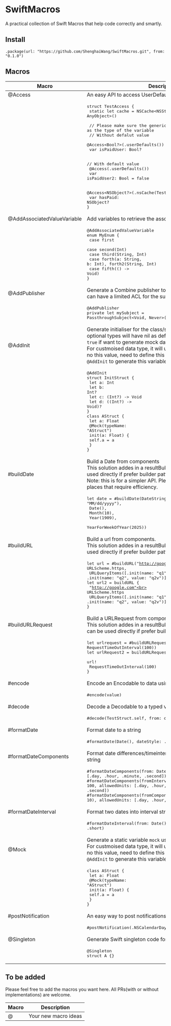 # SwiftMacros

A practical collection of Swift Macros that help code correctly and smartly.

## Install

    .package(url: "https://github.com/ShenghaiWang/SwiftMacros.git", from: "0.1.0")

## Macros

| Macro | Description  |
|------------|------------------------------------------------------------|
| @Access    |An easy API to access UserDefaults and NSCache. |
|            |<pre>struct TestAccess {<br>    static let cache = NSCache<NSString, AnyObject>()<br><br>    // Please make sure the generic type is the same as the type of the variable<br>    // Without defalut value<br>    @Access<Bool?>(.userDefaults())<br>    var isPaidUser: Bool?<br><br>    // With default value<br>    @Access<Bool>(.userDefaults())<br>    var isPaidUser2: Bool = false<br><br>    @Access<NSObject?>(.nsCache(TestAccess.cache))<br>    var hasPaid: NSObject?<br>}</pre>|
|@AddAssociatedValueVariable|Add variables to retrieve the associated values|
|    |<pre>@AddAssociatedValueVariable<br>enum MyEnum {<br>    case first<br>    case second(Int)<br>    case third(String, Int)<br>    case forth(a: String, b: Int), forth2(String, Int)<br>    case fifth(() -> Void)<br>}</pre>|
| @AddPublisher |Generate a Combine publisher to a Combine subject so that we can have a limited ACL for the subject |
|               |<pre>@AddPublisher<br>private let mySubject = PassthroughSubject<Void, Never>()</pre>|
| @AddInit      |Generate initialiser for the class/struct/actor. the variables with optional types will have nil as default values. Using `withMock: true` if want to generate mock data. <br> For custmoised data type, it will use `Type.mock`. In case there is no this value, need to define this yourself or use `@Mock` or `@AddInit` to generate this variable. |
|               |<pre>@AddInit<br>struct InitStruct {<br>    let a: Int<br>    let b: Int?<br>    let c: (Int?) -> Void<br>    let d: ((Int?) -> Void)?<br>}<br>class AStruct {<br>    let a: Float<br>    @Mock(typeName: "AStruct")<br>    init(a: Float) {<br>        self.a = a<br>    }<br>}</pre>|
| #buildDate    |Build a Date from components<br>This solution addes in a resultBulder `DateBuilder`, which can be used directly if prefer builder pattern.<br>Note: this is for a simpler API. Please use it with caution in places that require efficiency.|
|            |<pre>let date = #buildDate(DateString("03/05/2003", dateFormat: "MM/dd/yyyy"),<br>                      Date(),<br>                      Month(10),<br>                      Year(1909),<br>                      YearForWeekOfYear(2025))</pre>|
| #buildURL    |Build a url from components.<br>This solution addes in a resultBulder `URLBuilder`, which can be used directly if prefer builder pattern. |
|            |<pre>let url = #buildURL("http://google.com",<br>                   URLScheme.https,<br>                   URLQueryItems([.init(name: "q1", value: "q1v"), .init(name: "q2", value: "q2v")]))<br>let url2 = buildURL {<br>    "http://google.com"<br>    URLScheme.https<br>    URLQueryItems([.init(name: "q1", value: "q1v"), .init(name: "q2", value: "q2v")])<br>}</pre>|
| #buildURLRequest    |Build a URLRequest from components.<br>This solution addes in a resultBulder `URLRequestBuilder`, which can be used directly if prefer builder pattern. |
|            |<pre>let urlrequest = #buildURLRequest(url!, RequestTimeOutInterval(100))<br>let urlRequest2 = buildURLRequest {<br>    url!<br>    RequestTimeOutInterval(100)<br>}</pre>|
| #encode    |Encode an Encodable to data using JSONEncoder |
|            |<pre>#encode(value)</pre>|
| #decode    |Decode a Decodable to a typed value using JSONDecoder  |
|            |<pre>#decode(TestStruct.self, from: data)</pre>|
| #formatDate |Format date to a string |
|            |<pre>#formatDate(Date(), dateStyle: .full)</pre>|
| #formatDateComponents |Format date differences/timeinterval/date components to a string |
|            |<pre>#formatDateComponents(from: Date(), to: Date(), allowedUnits: [.day, .hour, .minute, .second])<br>#formatDateComponents(fromInterval: 100, allowedUnits: [.day, .hour, .minute, .second])<br>#formatDateComponents(fromComponents: DateComponents(hour: 10), allowedUnits: [.day, .hour, .minute, .second])</pre>|
| #formatDateInterval |Format two dates into interval string |
|            |<pre>#formatDateInterval(from: Date(), to: Date(), dateStyle: .short)</pre>|
| @Mock      |Generate a static variable `mock` using the attached initializer. <br>For custmoised data type, it will use `Type.mock`. In case there is no this value, need to define this yourself or use `@Mock` or `@AddInit` to generate this variable. |
|            |<pre>class AStruct {<br>    let a: Float<br>    @Mock(typeName: "AStruct")<br>    init(a: Float) {<br>        self.a = a<br>    }<br>}</pre>|
| #postNotification    | An easy way to post notifications  |
|                      |<pre>#postNotification(.NSCalendarDayChanged)</pre>|
| @Singleton |Generate Swift singleton code for struct and class types  |
|            |<pre>@Singleton<br>struct A {}</pre>|

## To be added

Please feel free to add the macros you want here. All PRs(with or without implementations) are welcome.

| Macro | Description  |
|------------|------------------------------------------------------------|
| @          |  Your new macro ideas |
